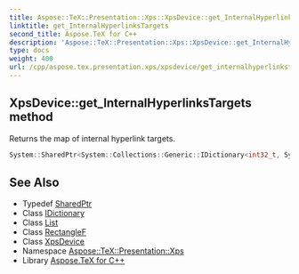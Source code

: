 ```yaml
---
title: Aspose::TeX::Presentation::Xps::XpsDevice::get_InternalHyperlinksTargets method
linktitle: get_InternalHyperlinksTargets
second_title: Aspose.TeX for C++
description: 'Aspose::TeX::Presentation::Xps::XpsDevice::get_InternalHyperlinksTargets method. Returns the map of internal hyperlink targets in C++.'
type: docs
weight: 400
url: /cpp/aspose.tex.presentation.xps/xpsdevice/get_internalhyperlinkstargets/
---
```

## XpsDevice::get_InternalHyperlinksTargets method


Returns the map of internal hyperlink targets.

```cpp
System::SharedPtr<System::Collections::Generic::IDictionary<int32_t, System::SharedPtr<System::Collections::Generic::List<System::Drawing::RectangleF>>>> Aspose::TeX::Presentation::Xps::XpsDevice::get_InternalHyperlinksTargets() override
```

## See Also

* Typedef [SharedPtr](../../../system/sharedptr/)
* Class [IDictionary](../../../system.collections.generic/idictionary/)
* Class [List](../../../system.collections.generic/list/)
* Class [RectangleF](../../../system.drawing/rectanglef/)
* Class [XpsDevice](../)
* Namespace [Aspose::TeX::Presentation::Xps](../../)
* Library [Aspose.TeX for C++](../../../)
